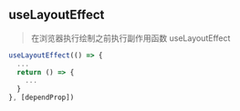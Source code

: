 ## useLayoutEffect

> 在浏览器执行绘制之前执行副作用函数 useLayoutEffect

```javascript
useLayoutEffect(() => {
  ...
  return () => {
    ...
  }
}, [dependProp])
```
